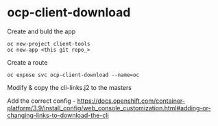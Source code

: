 # ocp-client-download

Create and buld the app

```
oc new-project client-tools
oc new-app <this git repo_>
```
Create a route

```
oc expose svc ocp-client-download --name=oc
```
Modify & copy the cli-links.j2 to the masters

Add the correct config - https://docs.openshift.com/container-platform/3.9/install_config/web_console_customization.html#adding-or-changing-links-to-download-the-cli
